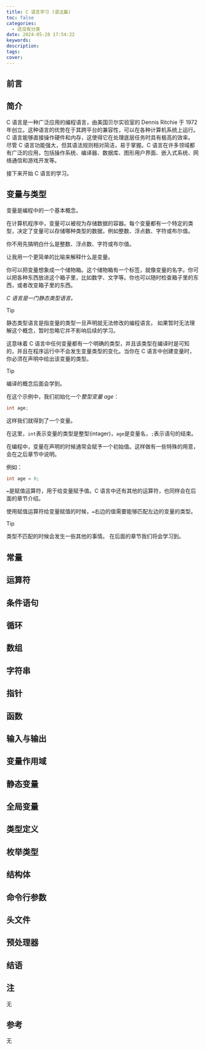 ```yaml
---
title: C 语言学习 (语法篇)
toc: false
categories:
  - 还没有分类
date: 2024-05-28 17:54:22
keywords:
description:
tags:
cover:
---
```


<!--
注释的方法：
在正文需要注释的地方插入下面的代码，根据需要修改编号：
  <sup>[1](#note1)</sup>
在"注"章节插入对应编号的注释内容:
  <div id="note1"></div>
  [1] 这是注的内容
-->

## 前言

## 简介

C 语言是一种广泛应用的编程语言，由美国贝尔实验室的 Dennis Ritchie 于 1972 年创立。这种语言的优势在于其跨平台的兼容性，可以在各种计算机系统上运行。C 语言能够直接操作硬件和内存，这使得它在处理底层任务时具有极高的效率。尽管 C 语言功能强大，但其语法规则相对简洁，易于掌握。C 语言在许多领域都有广泛的应用，包括操作系统、编译器、数据库、图形用户界面、嵌入式系统、网络通信和游戏开发等。

接下来开始 C 语言的学习。

<!-- more -->

## 变量与类型

变量是编程中的一个基本概念。

在计算机程序中，变量可以被视为存储数据的容器。每个变量都有一个特定的类型，决定了变量可以存储哪种类型的数据，例如整数、浮点数、字符或布尔值。

你不用先搞明白什么是整数、浮点数、字符或布尔值。

让我用一个更简单的比喻来解释什么是变量。

你可以把变量想象成一个储物箱。这个储物箱有一个标签，就像变量的名字。你可以把各种东西放进这个箱子里，比如数字、文字等。你也可以随时检查箱子里的东西，或者改变箱子里的东西。

*C 语言是一门静态类型语言。*

> [!tip]
> 静态类型语言是指变量的类型一旦声明就无法修改的编程语言。
> 如果暂时无法理解这个概念，暂时忽略它并不影响后续的学习。

这意味着 C 语言中任何变量都有一个明确的类型，并且该类型在编译时是可知的，并且在程序运行中不会发生变量类型的变化。当你在 C 语言中创建变量时，你必须在声明中给出该变量的类型。

> [!tip]
> 编译的概念后面会学到。

在这个示例中，我们初始化一个*整型变量 age*：

```c
int age;
```

这样我们就得到了一个变量。

在这里，`int`表示变量的类型是整型(intager)，`age`是变量名，`;`表示语句的结束。

在编程中，变量在声明的时候通常会赋予一个初始值。这样做有一些特殊的用意，会在之后章节中说明。

例如：

```c
int age = 0;
```

`=`是赋值运算符，用于给变量赋予值。C 语言中还有其他的运算符，也同样会在后面的章节介绍。

使用赋值运算符给变量赋值的时候，`=`右边的值需要能够匹配左边的变量的类型。

> [!tip]
> 类型不匹配的时候会发生一些其他的事情。
> 在后面的章节我们将会学习到。


## 常量

## 运算符

## 条件语句

## 循环

## 数组

## 字符串

## 指针

## 函数

## 输入与输出

## 变量作用域

## 静态变量

## 全局变量

## 类型定义

## 枚举类型

## 结构体

## 命令行参数

## 头文件

## 预处理器

## 结语

## 注

无

## 参考

无
